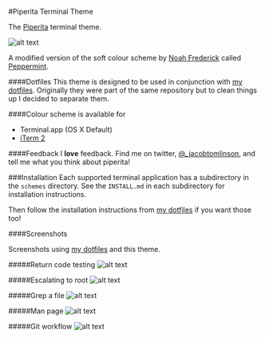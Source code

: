 #Piperita Terminal Theme

The [Piperita](http://www.jacobtomlinson.co.uk/2013/10/17/mac-os-x-terminal-theme-piperita/) terminal theme.

![alt text](http://i.imgur.com/XHmCIzR.png "Piperita")

A modified version of the soft colour scheme by [Noah Frederick](http://noahfrederick.com/) called [Peppermint](http://noahfrederick.com/blog/2011/lion-terminal-theme-peppermint/).

####Dotfiles
This theme is designed to be used in conjunction with [my dotfiles][1]. Originally they were part of the same repository but to clean things up I decided to separate them.

####Colour scheme is available for
* Terminal.app (OS X Default)
* [iTerm 2](http://www.iterm2.com/)

####Feedback
I __love__ feedback. Find me on twitter, [@_jacobtomlinson](https://www.twitter.com/_jacobtomlinson), and tell me what you think about piperita!

###Installation
Each supported terminal application has a subdirectory in the `schemes` directory. See the `INSTALL.md` in each subdirectory for installation instructions.

Then follow the installation instructions from [my dotfiles][1] if you want those too!

####Screenshots

Screenshots using [my dotfiles][1] and this theme.

#####Return code testing
![alt text](http://i.imgur.com/6fr0gB1.png "Return code")

#####Escalating to root
![alt text](http://i.imgur.com/Ag6zNRd.png "Root")

#####Grep a file
![alt text](http://i.imgur.com/XO5JAwB.png "Grep")

#####Man page
![alt text](http://i.imgur.com/gOudKTc.png "Man")

#####Git workflow
![alt text](http://i.imgur.com/0rr9Ulz.png "Git")

[1]: https://github.com/jacobtomlinson/dotfiles
